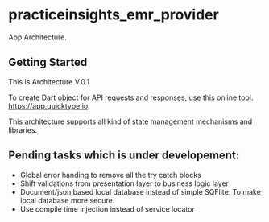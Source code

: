 # practiceinsights_emr_provider

App Architecture.

## Getting Started

This is Architecture V.0.1

To create Dart object for API requests and responses, use this online tool.
https://app.quicktype.io

This architecture supports all kind of state management mechanisms and libraries.

## Pending tasks which is under developement:

- Global error handing to remove all the try catch blocks
- Shift validations from presentation layer to business logic layer
- Document/json based local database instead of simple SQFlite. To make local database more secure.
- Use compile time injection instead of service locator

